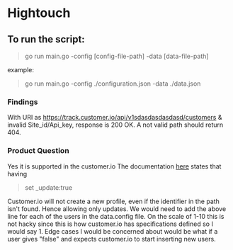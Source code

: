# Hightouch

## To run the script:
 > go run main.go -config [config-file-path] -data [data-file-path]
 
example:
 > go run main.go -config ./configuration.json -data ./data.json

### Findings
With URI as https://track.customer.io/api/v1sdasdasdasdasd/customers 
& invalid Site_id/Api_key, response is 200 OK.
A not valid path should return 404.

### Product Question
Yes it is supported in the customer.io
The documentation [here](https://customer.io/docs/api/#operation/identify) states that having
 > set _update:true

Customer.io will not create a new profile, even if the identifier in the path isn't found. Hence allowing only updates.
We would need to add the above line for each of the users in the data.config file.
On the scale of 1-10 this is not hacky since this is how customer.io has specifications defined so I would say 1.
Edge cases I would be concerned about would be what if a user gives "false" and expects customer.io to start inserting new users.